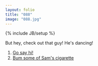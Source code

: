 ```yaml
---
layout: folio
title: "088"
image: "088.jpg"
---
```

{% include JB/setup %}

<div class="copy">
	<p>But hey, check out that guy! He's dancing!</p>
</div>

<div class="choice">
	<ol>
		<li><a href="089.html">
			Go say hi!
		</a></li>
		<li><a href="090.html">
			Bum some of Sam's cigarette
		</a></li>
	</ol>
</div>